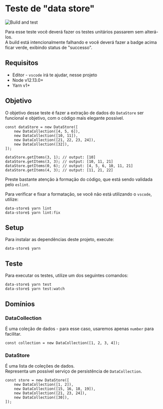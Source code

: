 # Teste de "data store"

![Build and test](https://github.com/liveecommerce/frontend-test/workflows/Build%20and%20test/badge.svg)

Para esse teste você deverá fazer os testes unitários passarem sem alterá-los.\
A build está intencionalmente falhando e você deverá fazer a badge acima ficar verde, exibindo status de "successo".


## Requisitos

- Editor - `vscode` irá te ajudar, nesse projeto
- Node v12.13.0+
- Yarn v1+


## Objetivo

O objetivo desse teste é fazer a extração de dados do `DataStore` ser funcional e objetivo, com o código mais elegante possível.

```
const dataStore = new DataStore([
    new DataCollection([4, 5, 6]),
    new DataCollection([10, 11]),
    new DataCollection([21, 22, 23, 24]),
    new DataCollection([32]),
]);

dataStore.getItems(3, 1); // output: [10]
dataStore.getItems(3, 3); // output: [10, 11, 21]
dataStore.getItems(0, 6); // output: [4, 5, 6, 10, 11, 21]
dataStore.getItems(4, 3); // output: [11, 21, 22]
```

Preste bastante atenção à formação do código, que está sendo validada pelo `eslint`.

Para verificar e fixar a formatação, se você não está utilizando o `vscode`, utilize:

```
data-store$ yarn lint
data-store$ yarn lint:fix
```


## Setup

Para instalar as dependências deste projeto, execute:

```
data-store$ yarn
```


## Teste

Para executar os testes, utilize um dos seguintes comandos:

```
data-store$ yarn test
data-store$ yarn test:watch
```


## Domínios

### DataCollection

É uma coleção de dados - para esse caso, usaremos apenas `number` para facilitar.

```
const collection = new DataCollection([1, 2, 3, 4]);
```

### DataStore

É uma lista de coleções de dados.\
Representa um possível serviço de persistência de `DataCollection`.

```
const store = new DataStore([
    new DataCollection([1, 2]),
    new DataCollection([15, 16, 18, 19]),
    new DataCollection([21, 23, 24]),
    new DataCollection([30]),
]);
```
